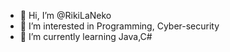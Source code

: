 - 👋 Hi, I’m @RikiLaNeko
- 👀 I’m interested in Programming, Cyber-security
- 🌱 I’m currently learning Java,C#

<!---
RikiLaNeko/RikiLaNeko is a ✨ special ✨ repository because its `README.md` (this file) appears on your GitHub profile.
You can click the Preview link to take a look at your changes.
--->
